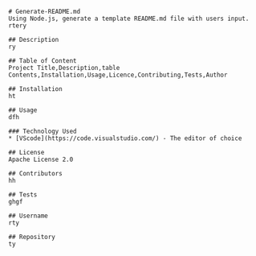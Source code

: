 
    # Generate-README.md
    Using Node.js, generate a template README.md file with users input.
    rtery

    ## Description 
    ry

    ## Table of Content
    Project Title,Description,table Contents,Installation,Usage,Licence,Contributing,Tests,Author

    ## Installation
    ht

    ## Usage
    dfh
    
    ### Technology Used 
    * [VScode](https://code.visualstudio.com/) - The editor of choice
     
    ## License
    Apache License 2.0

    ## Contributors
    hh

    ## Tests
    ghgf

    ## Username
    rty

    ## Repository
    ty

    